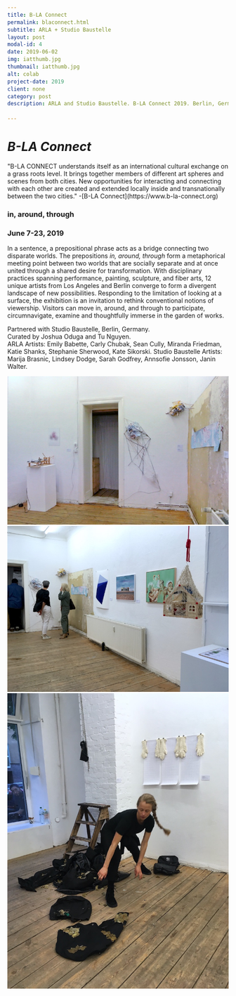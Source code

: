 ```yaml
---
title: B-LA Connect
permalink: blaconnect.html
subtitle: ARLA + Studio Baustelle
layout: post
modal-id: 4
date: 2019-06-02
img: iatthumb.jpg
thumbnail: iatthumb.jpg
alt: colab
project-date: 2019
client: none
category: post
description: ARLA and Studio Baustelle. B-LA Connect 2019. Berlin, Germany. 6/7 - 6/23/2019.  

---
```


<h1><i>B-LA Connect</i></h1>
"B-LA CONNECT understands itself as an international cultural exchange on a grass roots level. It brings together members of different art spheres and scenes from both cities. New opportunities for interacting and connecting with each other are created and extended locally inside and transnationally between the two cities."
-[B-LA Connect](https://www.b-la-connect.org)

<h3>in, around, through</h3>
<h3>June 7-23, 2019</h3>
In a sentence, a prepositional phrase acts as a bridge connecting two disparate worlds. 
The prepositions <i>in, around, through</i> form a metaphorical meeting point between two worlds that are socially separate and at once united through a shared desire for transformation. With disciplinary practices spanning performance, painting, sculpture, and fiber arts, 12 unique artists from Los Angeles and Berlin converge to form a divergent landscape of new possibilities. Responding to the limitation of looking at a surface, the exhibition is an invitation to rethink conventional notions of viewership. Visitors can move in, around, and through to participate, circumnavigate, examine and thoughtfully immerse in the garden of works.

Partnered with Studio Baustelle, Berlin, Germany.  
Curated by Joshua Oduga and Tu Nguyen.  
ARLA Artists: Emily Babette, Carly Chubak, Sean Cully, Miranda Friedman, Katie Shanks, Stephanie Sherwood, Kate Sikorski.
Studio Baustelle Artists: Marija Brasnic, Lindsey Dodge, Sarah Godfrey, Annsofie Jonsson, Janin Walter.

<img src = "img/portfolio/iat1.jpg" class="img-responsive img-centered" alt="">

<img src = "img/portfolio/iat2.jpg" class="img-responsive img-centered" alt="">

<img src = "img/portfolio/iat3.jpg" class="img-responsive img-centered" alt="">